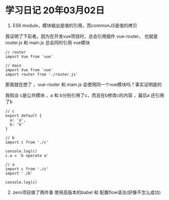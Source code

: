 # 学习日记 20年03月02日

1. ES6 module，模块输出是值的引用，而commonJS是值的拷贝

我证明了下前者。因为在开发vue项目时，总会引用插件 vue-router。
也就是router.js 和 main.js 总会同时引用 vue模块
```
// router
import Vue from 'vue'

// main
import Vue from 'vue'
import router from './router.js'
```
那我就在想了 ，vue-router 和 main.js 会使用同一个vue模块吗？事实证明是的

我假设 c是公共模块 ，a 和 b分别引用了c，而且在b修改c的内容 ，最后a 还引用了b

```
// c
export default {
  a: 'a',
  b: 'b'
}

// b
import c from './c'

console.log(c)
c.a = 'b operate a'

// a
import c from './c'
import './b'

console.log(c)

```

2. zero项目做了两件事 使用高版本的babel 和 配置flow语法(好像不怎么成功)

